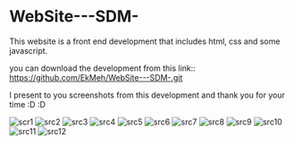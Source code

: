 # WebSite---SDM-

This website is a front end development that includes html, css and some javascript.

you can download the development from this link:: https://github.com/EkMeh/WebSite---SDM-.git


I present to you screenshots from this development and thank you for your time :D :D 

![scr1](https://user-images.githubusercontent.com/96689375/177638268-63da81ae-9fa3-4493-b3ea-955964eb5347.jpg)
![src2](https://user-images.githubusercontent.com/96689375/177638274-cd8719b3-633e-46f6-b588-6588773886c9.jpg)
![src3](https://user-images.githubusercontent.com/96689375/177638279-ff2a24f6-727b-4db8-8fdc-14ed42280341.jpg)
![src4](https://user-images.githubusercontent.com/96689375/177638287-6e526acc-93d6-42a6-9ddc-c27480c552c2.jpg)
![src5](https://user-images.githubusercontent.com/96689375/177638301-d6c96e04-b9e4-44ba-b8c4-01c2d7703a6b.jpg)
![src6](https://user-images.githubusercontent.com/96689375/177638311-a02d9731-e867-4a7c-89e9-39aa543a1152.jpg)
![src7](https://user-images.githubusercontent.com/96689375/177638314-0ae77e4b-dad6-430b-ac25-fecfa07070b1.jpg)
![src8](https://user-images.githubusercontent.com/96689375/177638317-aa595ee3-8a1a-438f-9d19-4f8e5ec12844.jpg)
![src9](https://user-images.githubusercontent.com/96689375/177638320-fde3ebe6-afbf-4dd3-b2d0-71f708423865.jpg)
![src10](https://user-images.githubusercontent.com/96689375/177638325-5ca7f51c-60fd-41f2-81bd-cfd56c7a786f.jpg)
![src11](https://user-images.githubusercontent.com/96689375/177638328-06367068-8dea-42fc-8eea-626e7d0ef5a8.jpg)
![src12](https://user-images.githubusercontent.com/96689375/177638334-cf0d3b13-ea44-41ac-a575-4076ff640b63.jpg)

